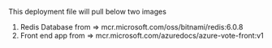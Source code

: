 This deployment file will pull below two images 
1. Redis Database from => mcr.microsoft.com/oss/bitnami/redis:6.0.8
2. Front end app from => mcr.microsoft.com/azuredocs/azure-vote-front:v1
